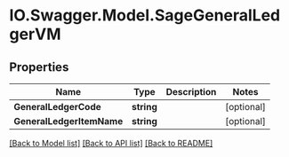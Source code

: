 # IO.Swagger.Model.SageGeneralLedgerVM
## Properties

Name | Type | Description | Notes
------------ | ------------- | ------------- | -------------
**GeneralLedgerCode** | **string** |  | [optional] 
**GeneralLedgerItemName** | **string** |  | [optional] 

[[Back to Model list]](../README.md#documentation-for-models) [[Back to API list]](../README.md#documentation-for-api-endpoints) [[Back to README]](../README.md)

